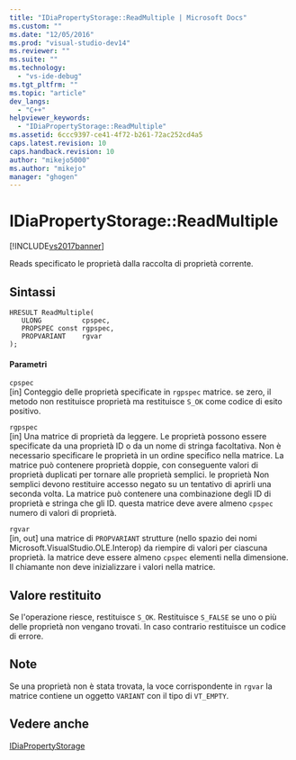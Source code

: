 ```yaml
---
title: "IDiaPropertyStorage::ReadMultiple | Microsoft Docs"
ms.custom: ""
ms.date: "12/05/2016"
ms.prod: "visual-studio-dev14"
ms.reviewer: ""
ms.suite: ""
ms.technology: 
  - "vs-ide-debug"
ms.tgt_pltfrm: ""
ms.topic: "article"
dev_langs: 
  - "C++"
helpviewer_keywords: 
  - "IDiaPropertyStorage::ReadMultiple"
ms.assetid: 6ccc9397-ce41-4f72-b261-72ac252cd4a5
caps.latest.revision: 10
caps.handback.revision: 10
author: "mikejo5000"
ms.author: "mikejo"
manager: "ghogen"
---
```

# IDiaPropertyStorage::ReadMultiple
[!INCLUDE[vs2017banner](../../code-quality/includes/vs2017banner.md)]

Reads specificato le proprietà dalla raccolta di proprietà corrente.  
  
## Sintassi  
  
```cpp#  
HRESULT ReadMultiple(   
   ULONG          cpspec,  
   PROPSPEC const rgpspec,  
   PROPVARIANT    rgvar  
);  
```  
  
#### Parametri  
 `cpspec`  
 \[in\]  Conteggio delle proprietà specificate in `rgpspec` matrice.  se zero, il metodo non restituisce proprietà ma restituisce `S_OK` come codice di esito positivo.  
  
 `rgpspec`  
 \[in\]  Una matrice di proprietà da leggere.  Le proprietà possono essere specificate da una proprietà ID o da un nome di stringa facoltativa.  Non è necessario specificare le proprietà in un ordine specifico nella matrice.  La matrice può contenere proprietà doppie, con conseguente valori di proprietà duplicati per tornare alle proprietà semplici.  le proprietà Non semplici devono restituire accesso negato su un tentativo di aprirli una seconda volta.  La matrice può contenere una combinazione degli ID di proprietà e stringa che gli ID.  questa matrice deve avere almeno `cpspec` numero di valori di proprietà.  
  
 `rgvar`  
 \[in, out\]  una matrice di `PROPVARIANT` strutture \(nello spazio dei nomi Microsoft.VisualStudio.OLE.Interop\) da riempire di valori per ciascuna proprietà.  la matrice deve essere almeno `cpspec` elementi nella dimensione.  Il chiamante non deve inizializzare i valori nella matrice.  
  
## Valore restituito  
 Se l'operazione riesce, restituisce `S_OK`.  Restituisce `S_FALSE` se uno o più delle proprietà non vengano trovati.  In caso contrario restituisce un codice di errore.  
  
## Note  
 Se una proprietà non è stata trovata, la voce corrispondente in `rgvar` la matrice contiene un oggetto  `VARIANT` con il tipo di  `VT_EMPTY`.  
  
## Vedere anche  
 [IDiaPropertyStorage](../../debugger/debug-interface-access/idiapropertystorage.md)